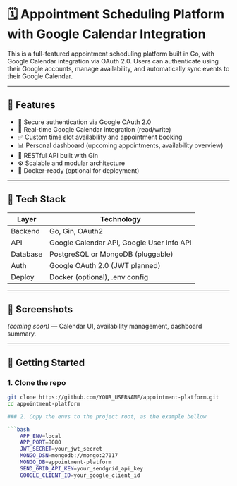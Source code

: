 # 🗓️ Appointment Scheduling Platform with Google Calendar Integration

This is a full-featured appointment scheduling platform built in Go, with Google Calendar integration via OAuth 2.0. Users can authenticate using their Google accounts, manage availability, and automatically sync events to their Google Calendar.

---

## 🚀 Features

- 🔐 Secure authentication via Google OAuth 2.0  
- 📆 Real-time Google Calendar integration (read/write)  
- ✅ Custom time slot availability and appointment booking  
- 📊 Personal dashboard (upcoming appointments, availability overview)  
- 🔧 RESTful API built with Gin  
- ⚙️ Scalable and modular architecture  
- 🐳 Docker-ready (optional for deployment)

---

## 🧰 Tech Stack

| Layer     | Technology                         |
|-----------|------------------------------------|
| Backend   | Go, Gin, OAuth2                    |
| API       | Google Calendar API, Google User Info API |
| Database  | PostgreSQL or MongoDB (pluggable)  |
| Auth      | Google OAuth 2.0 (JWT planned)     |
| Deploy    | Docker (optional), .env config     |

---

## 📸 Screenshots

_(coming soon)_ — Calendar UI, availability management, dashboard summary.

---

## 🔧 Getting Started

### 1. Clone the repo

```bash
git clone https://github.com/YOUR_USERNAME/appointment-platform.git
cd appointment-platform

### 2. Copy the envs to the project root, as the example bellow

```bash
    APP_ENV=local
    APP_PORT=8080
    JWT_SECRET=your_jwt_secret
    MONGO_DSN=mongodb://mongo:27017
    MONGO_DB=appointment-platform
    SEND_GRID_API_KEY=your_sendgrid_api_key
    GOOGLE_CLIENT_ID=your_google_client_id
